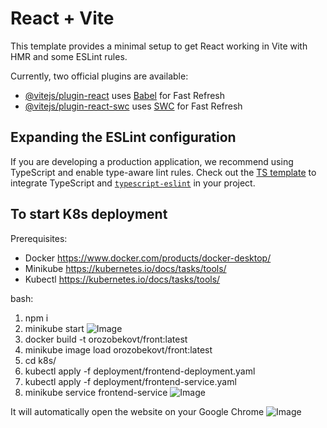 # React + Vite

This template provides a minimal setup to get React working in Vite with HMR and some ESLint rules.

Currently, two official plugins are available:

- [@vitejs/plugin-react](https://github.com/vitejs/vite-plugin-react/blob/main/packages/plugin-react/README.md) uses [Babel](https://babeljs.io/) for Fast Refresh
- [@vitejs/plugin-react-swc](https://github.com/vitejs/vite-plugin-react-swc) uses [SWC](https://swc.rs/) for Fast Refresh

## Expanding the ESLint configuration

If you are developing a production application, we recommend using TypeScript and enable type-aware lint rules. Check out the [TS template](https://github.com/vitejs/vite/tree/main/packages/create-vite/template-react-ts) to integrate TypeScript and [`typescript-eslint`](https://typescript-eslint.io) in your project.

## To start K8s deployment

Prerequisites:
- Docker https://www.docker.com/products/docker-desktop/
- Minikube https://kubernetes.io/docs/tasks/tools/
- Kubectl https://kubernetes.io/docs/tasks/tools/

bash:
1. npm i
2. minikube start
![Image](https://github.com/user-attachments/assets/20f82874-7997-4ff9-9dfa-e8d1f94c8067)
3. docker build -t orozobekovt/front:latest
4. minikube image load orozobekovt/front:latest
5. cd k8s/
6. kubectl apply -f deployment/frontend-deployment.yaml
7. kubectl apply -f deployment/frontend-service.yaml
8. minikube service frontend-service
![Image](https://github.com/user-attachments/assets/1bfcf701-0ebe-4ce2-8139-eeab3b707e0d)

It will automatically open the website on your Google Chrome
![Image](https://github.com/user-attachments/assets/49248837-260b-4ed6-9b92-5214e3aa774c)
